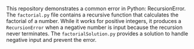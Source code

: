 This repository demonstrates a common error in Python: RecursionError.  The `factorial.py` file contains a recursive function that calculates the factorial of a number.  While it works for positive integers, it produces a `RecursionError` when a negative number is input because the recursion never terminates. The `factorialSolution.py` provides a solution to handle negative input and prevent the error.
